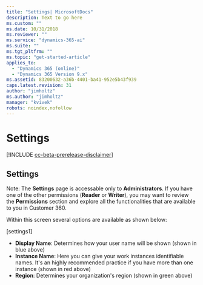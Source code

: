 ```yaml
---
title: "Settings| MicrosoftDocs"
description: Text to go here
ms.custom: ""
ms.date: 10/31/2018
ms.reviewer: ""
ms.service: "dynamics-365-ai"
ms.suite: ""
ms.tgt_pltfrm: ""
ms.topic: "get-started-article"
applies_to: 
  - "Dynamics 365 (online)"
  - "Dynamics 365 Version 9.x"
ms.assetid: 83200632-a36b-4401-ba41-952e5b43f939
caps.latest.revision: 31
author: "jimholtz"
ms.author: "jimholtz"
manager: "kvivek"
robots: noindex,nofollow
---
```

# Settings

[!INCLUDE [cc-beta-prerelease-disclaimer](../includes/cc-beta-prerelease-disclaimer.md)]

## Settings
Note: The **Settings** page is accessable only to **Administrators**. If you have one of the other permissions (**Reader** or **Writer**), you may want to review the **Permissions** section and explore all the functionalities that are available to you in Customer 360.

Within this screen several options are available as shown below:

[settings1]

- **Display Name**: Determines how your user name will be shown (shown in blue above)
- **Instance Name**: Here you can give your work instances identifiable names. It's an highly recommended practice if you have more than one instance (shown in red above)
- **Region**: Determines your organization's region (shown in green above)



